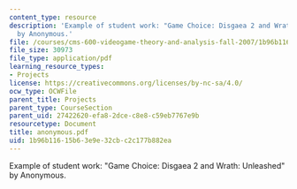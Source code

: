 ```yaml
---
content_type: resource
description: 'Example of student work: "Game Choice: Disgaea 2 and Wrath: Unleashed"
  by Anonymous.'
file: /courses/cms-600-videogame-theory-and-analysis-fall-2007/1b96b11615b63e9e32cbc2c177b882ea_anonymous.pdf
file_size: 30973
file_type: application/pdf
learning_resource_types:
- Projects
license: https://creativecommons.org/licenses/by-nc-sa/4.0/
ocw_type: OCWFile
parent_title: Projects
parent_type: CourseSection
parent_uid: 27422620-efa8-2dce-c8e8-c59eb7767e9b
resourcetype: Document
title: anonymous.pdf
uid: 1b96b116-15b6-3e9e-32cb-c2c177b882ea
---
```

Example of student work: "Game Choice: Disgaea 2 and Wrath: Unleashed" by Anonymous.